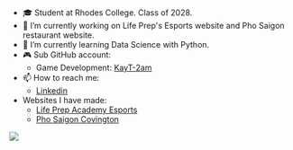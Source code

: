 - 🎓 Student at Rhodes College. Class of 2028.
- 🔭 I’m currently working on Life Prep's Esports website and Pho Saigon restaurant website.
- 🌱 I’m currently learning Data Science with Python.
- 🎮 Sub GitHub account:
  - Game Development: [KayT-2am](https://www.github.com/KayT-2am)
- 📫 How to reach me:
  - [Linkedin](https://www.linkedin.com/in/trieu-khang-trat/)
- Websites I have made:
  - [Life Prep Academy Esports](https://www.lifeprep-esports.com/)
  - [Pho Saigon Covington](https://www.phosaigoncovington.com/)
 
<img align="center" src="https://github-readme-stats-steel-three-54.vercel.app/api/top-langs?username=kayt256&layout=compact&langs_count=8&card_width=600&theme=radical" />

